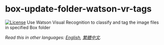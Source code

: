 # box-update-folder-watson-vr-tags
[![License](https://img.shields.io/badge/license-MIT-blue.svg?style=flat)](http://opensource.org/licenses/MIT  "Feel free to contribute.")
Use Watson Visual Recognition to classify and tag the image files in specified Box folder

*Read this in other languages: [English](README.md), [繁體中文](README.zh-tw.md).*
